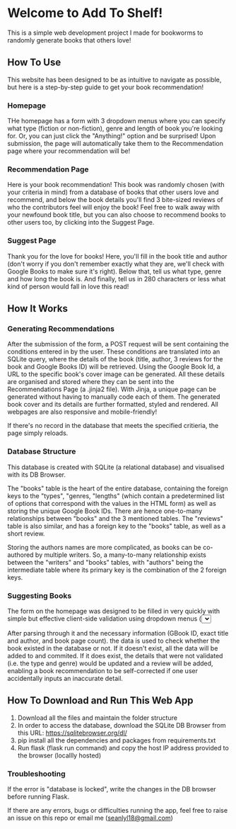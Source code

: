 # Welcome to Add To Shelf!
This is a simple web development project I made for bookworms to randomly generate books that others love!

## How To Use
This website has been designed to be as intuitive to navigate as possible, but here is a step-by-step guide to get your book recommendation!

### Homepage
THe homepage has a form with 3 dropdown menus where you can specify what type (fiction or non-fiction), genre and length of book you're looking for. Or, you can just click the "Anything!" option and be surprised! Upon submission, the page will automatically take them to the Recommendation page where your recommendation will be!

### Recommendation Page
Here is your book recommendation! This book was randomly chosen (with your criteria in mind) from a database of books that other users love and recommend, and below the book details you'll find 3 bite-sized reviews of who the contributors feel will enjoy the book! Feel free to walk away with your newfound book title, but you can also choose to recommend books to other users too, by clicking into the Suggest Page. 

### Suggest Page
Thank you for the love for books! Here, you'll fill in the book title and author (don't worry if you don't remember exactly what they are, we'll check with Google Books to make sure it's right). Below that, tell us what type, genre and how long the book is. And finally, tell us in 280 characters or less what kind of person would fall in love this read! 

## How It Works
### Generating Recommendations
After the submission of the form, a POST request will be sent containing the conditions entered in by the user. These conditions are translated into an SQLite query, where the details of the book (title, author, 3 reviews for the book and Google Books ID) will be retrieved. Using the Google Book Id, a URL to the specific book's cover image can be generated. All these details are organised and stored where they can be sent into the Recommendations Page (a .jinja2 file). With Jinja, a unique page can be generated without having to manually code each of them. The generated book cover and its details are further formatted, styled and rendered. All webpages are also responsive and mobile-friendly!

If there's no record in the database that meets the specified critieria, the page simply reloads. 

### Database Structure
This database is created with SQLite (a relational database) and visualised with its DB Browser. 

The "books" table is the heart of the entire database, containing the foreign keys to the "types", "genres, "lengths" (which contain a predetermined list of options that correspond with the values in the HTML form) as well as storing the unique Google Book IDs. There are hence one-to-many relationships between "books" and the 3 mentioned tables. The "reviews" table is also similar, and has a foreign key to the "books" table, as well as a short review. 

Storing the authors names are more complicated, as books can be co-authored by multiple writers. So, a many-to-many relationship exists between the "writers" and "books" tables, with "authors" being the intermediate table where its primary key is the combination of the 2 foreign keys. 

### Suggesting Books
The form on the homepage was designed to be filled in very quickly with simple but effective client-side validation using dropdown menus (<select> elements). However, the Suggest page's form required users to type in text by themselves, and hence server-side validation was needed to prevent duplication of entries into the databse. Google Books and its search functionw was used to iron this out. By using the keywords (title and author's/authors' name) and adding them into a query URL (Google Books API), the search results data were returned in JSON. 

After parsing through it and the necessary information (GBook ID, exact title and author, and book page count). the data is used to check whether the book existed in the database or not. If it doesn't exist, all the data will be added to and commited. If it does exist, the details that were not validated (i.e. the type and genre) would be updated and a review will be added, enabling a book recommendation to be self-corrected if one user accidentally inputs an inaccurate detail. 

## How To Download and Run This Web App
1. Download all the files and maintain the folder structure
2. In order to access the database, download the SQLite DB Browser from this URL: https://sqlitebrowser.org/dl/
3. pip install all the dependencies and packages from requirements.txt
4. Run flask (flask run command) and copy the host IP address provided to the browser (locallly hosted)

### Troubleshooting
If the error is "database is locked", write the changes in the DB browser before running Flask. 

If there are any errors, bugs or difficulties running the app, feel free to raise an issue on this repo or email me (seanlyl18@gmail.com)
